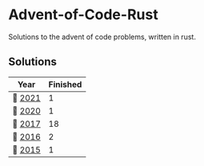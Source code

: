 # Advent-of-Code-Rust

Solutions to the advent of code problems, written in rust.

## Solutions
| Year | Finished |
| --- | --- |
| :christmas_tree: [2021](/2021) | 1 |
| :christmas_tree: [2020](/2020) | 1 |
| :christmas_tree: [2017](/2017) | 18 |
| :christmas_tree: [2016](/2016) | 2 |
| :christmas_tree: [2015](/2015) | 1 |
